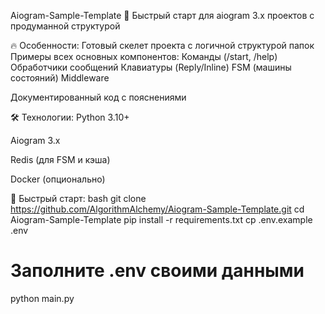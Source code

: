 Aiogram-Sample-Template 🚀
Быстрый старт для aiogram 3.x проектов с продуманной структурой 

🔥 Особенности:
Готовый скелет проекта с логичной структурой папок
Примеры всех основных компонентов:
Команды (/start, /help)
Обработчики сообщений
Клавиатуры (Reply/Inline)
FSM (машины состояний)
Middleware 

Документированный код с пояснениями

🛠 Технологии:
Python 3.10+

Aiogram 3.x

Redis (для FSM и кэша)

Docker (опционально)

🚀 Быстрый старт:
bash
git clone https://github.com/AlgorithmAlchemy/Aiogram-Sample-Template.git
cd Aiogram-Sample-Template
pip install -r requirements.txt
cp .env.example .env
# Заполните .env своими данными
python main.py 